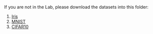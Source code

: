 If you are not in the Lab, please download the datasets into this folder:

1. [Iris](https://drive.google.com/uc?export=download&id=0B5j9vIO_Njwcb2ItV2ZLakR6MEk)
2. [MNIST](https://drive.google.com/uc?export=download&id=0B5j9vIO_NjwcNnYzVTNIVGxaSEk)
3. [CIFAR10](https://drive.google.com/uc?export=download&id=0B5j9vIO_NjwcOEdlU2RtNkc2bW8)

